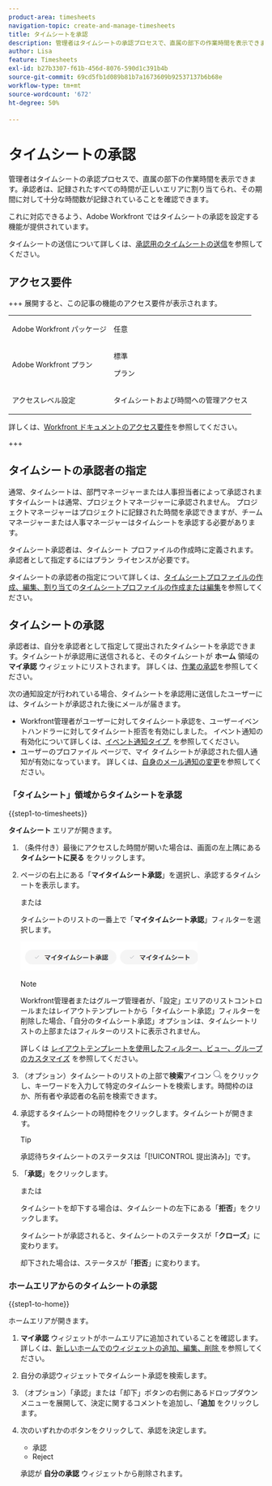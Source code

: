 ```yaml
---
product-area: timesheets
navigation-topic: create-and-manage-timesheets
title: タイムシートを承認
description: 管理者はタイムシートの承認プロセスで、直属の部下の作業時間を表示できます。承認者は、記録されたすべての時間が正しいエリアに割り当てられ、その期間に対して十分な時間数が記録されていることを確認できます。
author: Lisa
feature: Timesheets
exl-id: b27b3307-f61b-456d-8076-590d1c391b4b
source-git-commit: 69cd5fb1d089b81b7a1673609b92537137b6b68e
workflow-type: tm+mt
source-wordcount: '672'
ht-degree: 50%

---
```


# タイムシートの承認

<!--Audited: 8/2024-->

管理者はタイムシートの承認プロセスで、直属の部下の作業時間を表示できます。承認者は、記録されたすべての時間が正しいエリアに割り当てられ、その期間に対して十分な時間数が記録されていることを確認できます。

これに対応できるよう、Adobe Workfront ではタイムシートの承認を設定する機能が提供されています。

タイムシートの送信について詳しくは、[承認用のタイムシートの送信](../../timesheets/create-and-manage-timesheets/submit-timesheet-for-approval.md)を参照してください。

## アクセス要件

+++ 展開すると、この記事の機能のアクセス要件が表示されます。

<table style="table-layout:auto">
 <col> 
 <col>
 <tbody> 
  <tr> 
   <td>Adobe Workfront パッケージ</td> 
   <td><p>任意</p></td> 
  </tr> 
  <tr> 
   <td>Adobe Workfront プラン</td> 
   <td>
   <p>標準</p>
   <p>プラン</p></td>
  </tr> 
  <tr> 
   <td>アクセスレベル設定</td> 
   <td><p>タイムシートおよび時間への管理アクセス</p> </td> 
  </tr> 
 </tbody> 
</table>

詳しくは、[Workfront ドキュメントのアクセス要件](/help/quicksilver/administration-and-setup/add-users/access-levels-and-object-permissions/access-level-requirements-in-documentation.md)を参照してください。

+++

## タイムシートの承認者の指定

通常、タイムシートは、部門マネージャーまたは人事担当者によって承認されますタイムシートは通常、プロジェクトマネージャーに承認されません。 プロジェクトマネージャーはプロジェクトに記録された時間を承認できますが、チームマネージャーまたは人事マネージャーはタイムシートを承認する必要があります。

タイムシート承認者は、タイムシート プロファイルの作成時に定義されます。 承認者として指定するにはプラン ライセンスが必要です。

タイムシートの承認者の指定について詳しくは、[タイムシートプロファイルの作成、編集、割り当て](../../timesheets/create-and-manage-timesheets/create-timesheet-profiles.md)の[タイムシートプロファイルの作成または編集](../../timesheets/create-and-manage-timesheets/create-timesheet-profiles.md#create)を参照してください。

## タイムシートの承認

承認者は、自分を承認者として指定して提出されたタイムシートを承認できます。タイムシートが承認用に送信されると、そのタイムシートが **ホーム** 領域の **マイ承認** ウィジェットにリストされます。 詳しくは、[作業の承認](../../review-and-approve-work/manage-approvals/approving-work.md)を参照してください。

次の通知設定が行われている場合、タイムシートを承認用に送信したユーザーには、タイムシートが承認された後にメールが届きます。

* Workfront管理者がユーザーに対してタイムシート承認を、ユーザーイベントハンドラーに対してタイムシート拒否を有効にしました。 イベント通知の有効化について詳しくは、[&#x200B; イベント通知タイプ &#x200B;](../../administration-and-setup/manage-workfront/emails/event-notifications-available-in-wf.md) を参照してください。
* ユーザーのプロファイル ページで、マイ タイムシートが承認された個人通知が有効になっています。 詳しくは、[自身のメール通知の変更](/help/quicksilver/workfront-basics/using-notifications/activate-or-deactivate-your-own-event-notifications.md)を参照してください。

### 「タイムシート」領域からタイムシートを承認

{{step1-to-timesheets}}

**タイムシート** エリアが開きます。

1. （条件付き）最後にアクセスした時間が開いた場合は、画面の左上隅にある **タイムシートに戻る** をクリックします。

1. ページの右上にある「**マイタイムシート承認**」を選択し、承認するタイムシートを表示します。

   または

   タイムシートのリストの一番上で「**マイタイムシート承認**」フィルターを選択します。

   ![](assets/my-timesheet-approvals-my-timesheets-pills-on-timesheets-list-nwe-350x58.png)

   >[!NOTE]
   >
   >Workfront管理者またはグループ管理者が、「設定」エリアのリストコントロールまたはレイアウトテンプレートから「タイムシート承認」フィルターを削除した場合、「自分のタイムシート承認」オプションは、タイムシートリストの上部またはフィルターのリストに表示されません。
   >
   >詳しくは [&#x200B; レイアウトテンプレートを使用したフィルター、ビュー、グループのカスタマイズ &#x200B;](../../administration-and-setup/customize-workfront/use-layout-templates/customize-fvg-list-controls-layout-template.md) を参照してください。
   >   
   >

1. （オプション）タイムシートのリストの上部で&#x200B;**検索**&#x200B;アイコン ![](assets/search-icon.png) をクリックし、キーワードを入力して特定のタイムシートを検索します。時間枠のほか、所有者や承認者の名前を検索できます。
1. 承認するタイムシートの時間枠をクリックします。タイムシートが開きます。

   >[!TIP]
   >
   >承認待ちタイムシートのステータスは「[!UICONTROL 提出済み]」です。


1. 「**承認**」をクリックします。

   または

   タイムシートを却下する場合は、タイムシートの左下にある「**拒否**」をクリックします。

   タイムシートが承認されると、タイムシートのステータスが「**クローズ**」に変わります。

   却下された場合は、ステータスが「**拒否**」に変わります。

### ホームエリアからのタイムシートの承認

{{step1-to-home}}

ホームエリアが開きます。

1. **マイ承認** ウィジェットがホームエリアに追加されていることを確認します。 詳しくは、[&#x200B; 新しいホームでのウィジェットの追加、編集、削除 &#x200B;](/help/quicksilver/workfront-basics/using-home/using-the-home-area/add-edit-remove-widgets-in-new-home.md) を参照してください。
1. 自分の承認ウィジェットでタイムシート承認を検索します。
1. （オプション）「承認」または「却下」ボタンの右側にあるドロップダウンメニューを展開して、決定に関するコメントを追加し、「**追加** をクリックします。
1. 次のいずれかのボタンをクリックして、承認を決定します。

   * 承認
   * Reject

   承認が **自分の承認** ウィジェットから削除されます。


